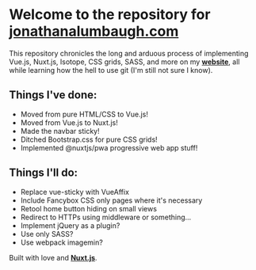 # Welcome to the repository for **[jonathanalumbaugh.com](https://jonathanalumbaugh.com)**

This repository chronicles the long and arduous process of implementing Vue.js, Nuxt.js, Isotope, CSS grids, SASS, and more on my **[website](https://jonathanalumbaugh.com)**, all while learning how the hell to use git (I'm still not sure I know).

## Things I've done:

* Moved from pure HTML/CSS to Vue.js!
* Moved from Vue.js to Nuxt.js!
* Made the navbar sticky!
* Ditched Bootstrap.css for pure CSS grids!
* Implemented @nuxtjs/pwa progressive web app stuff!

## Things I'll do:

* Replace vue-sticky with VueAffix
* Include Fancybox CSS only pages where it's necessary
* Retool home button hiding on small views
* Redirect to HTTPs using middleware or something...
* Implement jQuery as a plugin?
* Use only SASS?
* Use webpack imagemin?

<!-- TODO: link vue-sticky, VueAffix, Fancybox, @nuxtjs/pwa, and webpack imagemin -->

Built with love and **[Nuxt.js](https://github.com/nuxt/nuxt.js)**.
